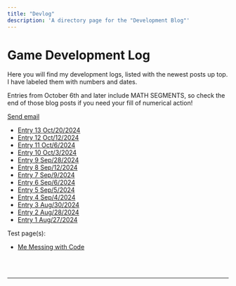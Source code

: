 ```yaml
---
title: "Devlog"
description: 'A directory page for the "Development Blog"'
---
```


# Game Development Log

Here you will find my development logs, listed with the newest posts up top. I have labeled them with numbers and dates.

Entries from October 6th and later include MATH SEGMENTS, so check the end of those blog posts if you need your fill of numerical action!

<a href="mailto:someone@example.com">Send email</a>

<ul>
<li><a class="button-link" href="/devlog/oct-20-2024">Entry 13 <span class="date">Oct/20/2024</span></a></li>
<li><a class="button-link" href="/devlog/oct-12-2024">Entry 12 <span class="date">Oct/12/2024</span></a></li>
<li><a class="button-link" href="/devlog/oct-6-2024">Entry 11 <span class="date">Oct/6/2024</span></a></li>
<li><a class="button-link" href="/devlog/oct-3-2024">Entry 10 <span class="date">Oct/3/2024</span></a></li>
<li><a class="button-link" href="/devlog/sep-28-2024">Entry 9 <span class="date">Sep/28/2024</span></a></li>
<li><a class="button-link" href="/devlog/sep-12-2024">Entry 8 <span class="date">Sep/12/2024</span></a></li>
<li><a class="button-link" href="/devlog/sep-9-2024">Entry 7 <span class="date">Sep/9/2024</span></a></li>
<li><a class="button-link" href="/devlog/sep-6-2024">Entry 6 <span class="date">Sep/6/2024</span></a></li>
<li><a class="button-link" href="/devlog/sep-5-2024">Entry 5 <span class="date">Sep/5/2024</span></a></li>
<li><a class="button-link" href="/devlog/sep-4-2024">Entry 4 <span class="date">Sep/4/2024</span></a></li>
<li><a class="button-link" href="/devlog/aug-30-2024">Entry 3 <span class="date">Aug/30/2024</span></a></li>
<li><a class="button-link" href="/devlog/aug-28-2024">Entry 2 <span class="date">Aug/28/2024</span></a></li>
<li><a class="button-link" href="/devlog/aug-27-2024">Entry 1 <span class="date">Aug/27/2024</span></a></li>
</ul>

Test page(s):

<ul><li><a href="/devlog/coding-experiment">Me Messing with Code</a></li></ul>

<br></br>

---
